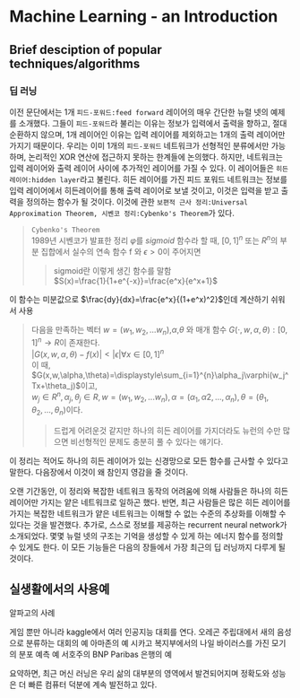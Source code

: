 # Machine Learning - an Introduction

## Brief desciption of popular techniques/algorithms

### 딥 러닝

이전 문단에서는 1개 `피드-포워드:feed forward` 레이어의 매우 간단한 뉴럴 넷의 예제를 소개했다. 그들이 `피드-포워드`라 불리는 이유는 정보가 입력에서 출력을 향하고, 절대 순환하지 않으며, 1개 레이어인 이유는 입력 레이어를 제외하고는 1개의 출력 레이어만 가지기 때문이다. 우리는 이미 1개의 `피드-포워드` 네트워크가 선형적인 분류에서만 가능하며, 논리적인 XOR 연산에 접근하지 못하는 한계들에 논의했다. 하지만, 네트워크는 입력 레이어와 출력 레이어 사이에 추가적인 레이어를 가질 수 있다. 이 레이어들은 `히든 레이어:hidden layer`라고 불린다. 히든 레이어를 가진 피드 포워드 네트워크는 정보를 입력 레이어에서 히든레이어를 통해 출력 레이어로 보낼 것이고, 이것은 입력을 받고 출력을 정의하는 함수가 될 것이다. 이것에 관한 `보편적 근사 정리:Universal Approximation Theorem, 시벤코 정리:Cybenko's Theorem`가 있다.
>`Cybenko's Theorem`  
>1989년 시벤코가 발표한 정리
>$\varphi$를 *sigmoid* 함수라 할 때, $[0,1]^n$ 또는 $R^n$의 부분 집합에서 실수의 연속 함수 f 와 $\epsilon>0$이 주어지면  
>> sigmoid란 이렇게 생긴 함수를 말함  
$S(x)=\frac{1}{1+e^{-x}}=\frac{e^x}{e^x+1}$  

이 함수는 미분값으로 $\frac{dy}{dx}=\frac{e^x}{(1+e^x)^2}$인데 계산하기 쉬워서 사용
>>
>다음을 만족하는 벡터 $w=(w_1,w_2,...w_n)$,$\alpha$,$\theta$ 와 매개 함수 $G(\cdot,w,\alpha,\theta):[0,1]^n\rightarrow R$이 존재한다.  
>$|G(x,w,\alpha,\theta) -f(x)|<|\epsilon|\forall x\in[0,1]^n$  
이 때,  
$G(x,w,\alpha,\theta)=\displaystyle\sum_{i=1}^{n}\alpha_j\varphi(w_j^Tx+\theta_j)$이고,  
$w_j\in{R^n},\alpha_j,\theta_j\in{R},w=(w_1,w_2,...w_n),\alpha=(\alpha_1,\alpha2,...,\alpha_n),\theta=(\theta_1,\theta_2,...,\theta_n)$이다.
>> 드럽게 어려운것 같지만 하나의 히든 레이어를 가지더라도 뉴런의 수만 많으면 비선형적인 문제도 충분히 풀 수 있다는 얘기다.

이 정리는 적어도 하나의 히든 레이어가 있는 신경망으로 모든 함수를 근사할 수 있다고 말한다. 다음장에서 이것이 왜 참인지 영감을 줄 것이다.

오랜 기간동안, 이 정리와 복잡한 네트워크 동작의 어려움에 의해 사람들은 하나의 히든 레이어만 가지는 얕은 네트워크로 일하곤 했다. 반면, 최근 사람들은 많은 히든 레이어를 가지는 복잡한 네트워크가 얕은 네트워크는 이해할 수 없는 수준의 추상화를 이해할 수 있다는 것을 발견했다. 추가로, 스스로 정보를 제공하는 recurrent neural network가 소개되었다. 몇몇 뉴럴 넷의 구조는 기억을 생성할 수 있게 하는 에너지 함수를 정의할 수 있게도 한다. 이 모든 기능들은 다음의 장들에서 가장 최근의 딥 러닝까지 다루게 될 것이다.

## 실생활에서의 사용예

알파고의 사례

게임 뿐만 아니라 kaggle에서 여러 인공지능 대회를 연다.
오레곤 주립대에서 새의 음성으로 분류하는 대회의 예
아마존의 예
시카고 복지부에서의 나일 바이러스를 가진 모기의 분포 예측 예
서호주의 BNP Paribas 은행의 예

요약하면, 최근 머신 러닝은 우리 삶의 대부분의 영역에서 발견되어지며 정확도와 성능은 더 빠른 컴퓨터 덕분에 계속 발전하고 있다.
